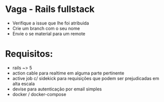 # Vaga - Rails fullstack

- Verifique a issue que lhe foi atribuida
- Crie um branch com o seu nome
- Envie o se material para um remote

# Requisitos:
- rails ~> 5
- action cable para realtime em alguma parte pertinente
- active job c/ sidekick para requisições que podem ser prejudicadas em alta escala
- devise para autenticação por email simples
- docker / docker-compose

